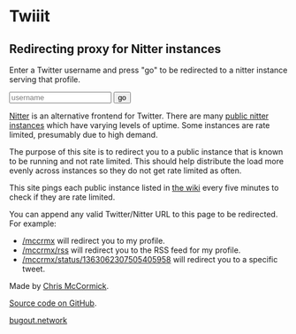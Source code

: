 # Twiiit

## Redirecting proxy for Nitter instances

Enter a Twitter username and press "go" to be redirected to a nitter instance serving that profile.

<input id="username" placeholder="username"/>
<button id="go">go</button>
<script>
  go.onclick=function(ev) { document.location.href = username.value; };
  username.onkeydown=function(ev) { if (ev.keyCode == 13) go.click(); };
</script>

[Nitter](https://nitter.net/) is an alternative frontend for Twitter.
There are many [public nitter instances](https://github.com/zedeus/nitter/wiki/Instances) which have varying levels of uptime.
Some instances are rate limited, presumably due to high demand.

The purpose of this site is to redirect you to a public instance that is known to be running and not rate limited.
This should help distribute the load more evenly across instances so they do not get rate limited as often.

This site pings each public instance listed in [the wiki](https://github.com/zedeus/nitter/wiki/Instances) every five minutes to check if they are rate limited.

You can append any valid Twitter/Nitter URL to this page to be redirected. For example:

 * [/mccrmx](/mccrmx) will redirect you to my profile.
 * [/mccrmx/rss](/mccrmx/rss) will redirect you to the RSS feed for my profile.
 * [/mccrmx/status/1363062307505405958](/mccrmx/status/1363062307505405958) will redirect you to a specific tweet.

<footer>

Made by <a href="https://twitter.com/mccrmx">Chris McCormick</a>.

[Source code on GitHub](https://github.com/chr15m/twiiit.com).

<a href="https://bugout.network/">bugout.network</a>

</footer>
